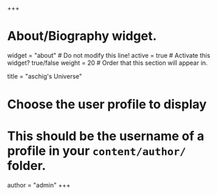 +++
# About/Biography widget.
widget = "about"  # Do not modify this line!
active = true  # Activate this widget? true/false
weight = 20  # Order that this section will appear in.

title = "aschig's Universe"

# Choose the user profile to display
# This should be the username of a profile in your `content/author/` folder.
author = "admin"
+++
